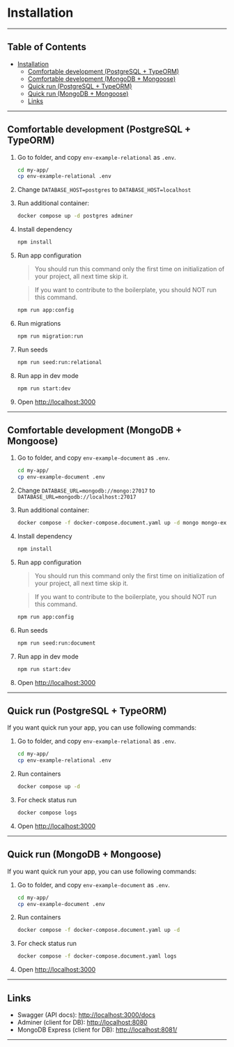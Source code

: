 # Installation

---

## Table of Contents <!-- omit in toc -->

- [Installation](#installation)
  - [Comfortable development (PostgreSQL + TypeORM)](#comfortable-development-postgresql--typeorm)
  - [Comfortable development (MongoDB + Mongoose)](#comfortable-development-mongodb--mongoose)
  - [Quick run (PostgreSQL + TypeORM)](#quick-run-postgresql--typeorm)
  - [Quick run (MongoDB + Mongoose)](#quick-run-mongodb--mongoose)
  - [Links](#links)

---

## Comfortable development (PostgreSQL + TypeORM)

1. Go to folder, and copy `env-example-relational` as `.env`.

   ```bash
   cd my-app/
   cp env-example-relational .env
   ```

2. Change `DATABASE_HOST=postgres` to `DATABASE_HOST=localhost`

3. Run additional container:

   ```bash
   docker compose up -d postgres adminer
   ```

4. Install dependency

   ```bash
   npm install
   ```

5. Run app configuration

   > You should run this command only the first time on initialization of your project, all next time skip it.

   > If you want to contribute to the boilerplate, you should NOT run this command.

   ```bash
   npm run app:config
   ```

6. Run migrations

   ```bash
   npm run migration:run
   ```

7. Run seeds

   ```bash
   npm run seed:run:relational
   ```

8. Run app in dev mode

   ```bash
   npm run start:dev
   ```

9. Open <http://localhost:3000>

---

## Comfortable development (MongoDB + Mongoose)

1. Go to folder, and copy `env-example-document` as `.env`.

   ```bash
   cd my-app/
   cp env-example-document .env
   ```

2. Change `DATABASE_URL=mongodb://mongo:27017` to `DATABASE_URL=mongodb://localhost:27017`

3. Run additional container:

   ```bash
   docker compose -f docker-compose.document.yaml up -d mongo mongo-express
   ```

4. Install dependency

   ```bash
   npm install
   ```

5. Run app configuration

   > You should run this command only the first time on initialization of your project, all next time skip it.

   > If you want to contribute to the boilerplate, you should NOT run this command.

   ```bash
   npm run app:config
   ```

6. Run seeds

   ```bash
   npm run seed:run:document
   ```

7. Run app in dev mode

   ```bash
   npm run start:dev
   ```

8. Open <http://localhost:3000>

---

## Quick run (PostgreSQL + TypeORM)

If you want quick run your app, you can use following commands:

1. Go to folder, and copy `env-example-relational` as `.env`.

   ```bash
   cd my-app/
   cp env-example-relational .env
   ```

2. Run containers

   ```bash
   docker compose up -d
   ```

3. For check status run

   ```bash
   docker compose logs
   ```

4. Open <http://localhost:3000>

---

## Quick run (MongoDB + Mongoose)

If you want quick run your app, you can use following commands:


1. Go to folder, and copy `env-example-document` as `.env`.

   ```bash
   cd my-app/
   cp env-example-document .env
   ```

2. Run containers

   ```bash
   docker compose -f docker-compose.document.yaml up -d
   ```

3. For check status run

   ```bash
   docker compose -f docker-compose.document.yaml logs
   ```

4. Open <http://localhost:3000>

---

## Links

- Swagger (API docs): <http://localhost:3000/docs>
- Adminer (client for DB): <http://localhost:8080>
- MongoDB Express (client for DB): <http://localhost:8081/>

---
